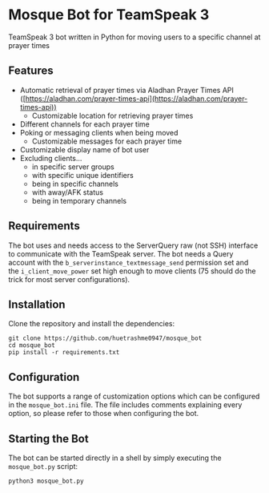 # Mosque Bot for TeamSpeak 3

TeamSpeak 3 bot written in Python for moving users to a specific channel at prayer times


## Features

- Automatic retrieval of prayer times via Aladhan Prayer Times API ([https://aladhan.com/prayer-times-api](https://aladhan.com/prayer-times-api))
	- Customizable location for retrieving prayer times
- Different channels for each prayer time
- Poking or messaging clients when being moved
	- Customizable messages for each prayer time
- Customizable display name of bot user
- Excluding clients...
	- in specific server groups
	- with specific unique identifiers
	- being in specific channels
	- with away/AFK status
	- being in temporary channels


## Requirements

The bot uses and needs access to the ServerQuery raw (not SSH) interface to communicate with the TeamSpeak server. The bot needs a Query account with the  ```b_serverinstance_textmessage_send``` permission set and the ```i_client_move_power``` set high enough to move clients (75 should do the trick for most server configurations).


## Installation

Clone the repository and install the dependencies:

	git clone https://github.com/huetrashme0947/mosque_bot
	cd mosque_bot
	pip install -r requirements.txt


## Configuration

The bot supports a range of customization options which can be configured in the ```mosque_bot.ini``` file. The file includes comments explaining every option, so please refer to those when configuring the bot.

## Starting the Bot

The bot can be started directly in a shell by simply executing the ```mosque_bot.py``` script:

	python3 mosque_bot.py